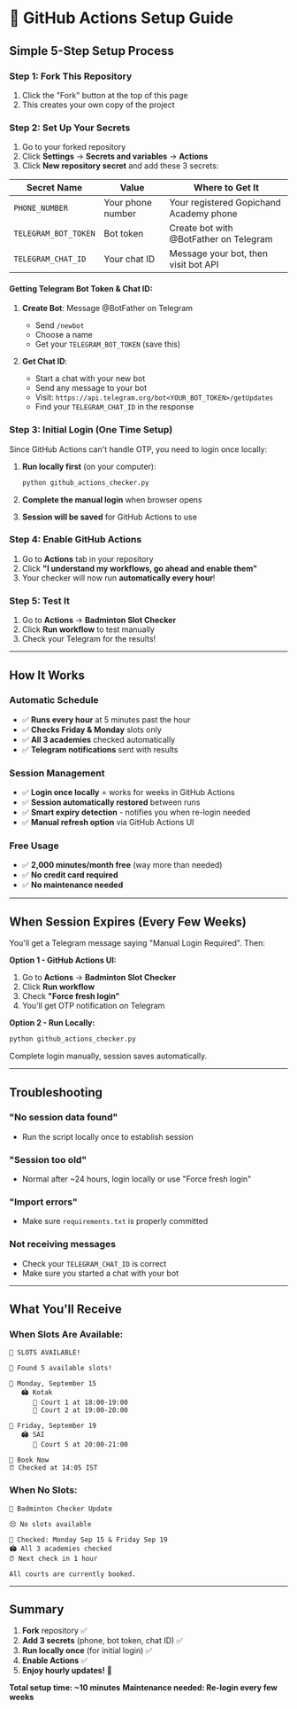 # 🏸 GitHub Actions Setup Guide

## Simple 5-Step Setup Process

### Step 1: Fork This Repository
1. Click the "Fork" button at the top of this page
2. This creates your own copy of the project

### Step 2: Set Up Your Secrets
1. Go to your forked repository
2. Click **Settings** → **Secrets and variables** → **Actions**
3. Click **New repository secret** and add these 3 secrets:

| Secret Name | Value | Where to Get It |
|-------------|--------|-----------------|
| `PHONE_NUMBER` | Your phone number | Your registered Gopichand Academy phone |
| `TELEGRAM_BOT_TOKEN` | Bot token | Create bot with @BotFather on Telegram |
| `TELEGRAM_CHAT_ID` | Your chat ID | Message your bot, then visit bot API |

#### Getting Telegram Bot Token & Chat ID:
1. **Create Bot**: Message @BotFather on Telegram
   - Send `/newbot`
   - Choose a name
   - Get your `TELEGRAM_BOT_TOKEN` (save this)

2. **Get Chat ID**: 
   - Start a chat with your new bot
   - Send any message to your bot
   - Visit: `https://api.telegram.org/bot<YOUR_BOT_TOKEN>/getUpdates`
   - Find your `TELEGRAM_CHAT_ID` in the response

### Step 3: Initial Login (One Time Setup)
Since GitHub Actions can't handle OTP, you need to login once locally:

1. **Run locally first** (on your computer):
   ```bash
   python github_actions_checker.py
   ```
   
2. **Complete the manual login** when browser opens
3. **Session will be saved** for GitHub Actions to use

### Step 4: Enable GitHub Actions
1. Go to **Actions** tab in your repository
2. Click **"I understand my workflows, go ahead and enable them"**
3. Your checker will now run **automatically every hour**!

### Step 5: Test It
1. Go to **Actions** → **Badminton Slot Checker**
2. Click **Run workflow** to test manually
3. Check your Telegram for the results!

---

## How It Works

### Automatic Schedule
- ✅ **Runs every hour** at 5 minutes past the hour
- ✅ **Checks Friday & Monday** slots only
- ✅ **All 3 academies** checked automatically
- ✅ **Telegram notifications** sent with results

### Session Management
- ✅ **Login once locally** = works for weeks in GitHub Actions
- ✅ **Session automatically restored** between runs
- ✅ **Smart expiry detection** - notifies you when re-login needed
- ✅ **Manual refresh option** via GitHub Actions UI

### Free Usage
- ✅ **2,000 minutes/month free** (way more than needed)
- ✅ **No credit card required**
- ✅ **No maintenance needed**

---

## When Session Expires (Every Few Weeks)

You'll get a Telegram message saying "Manual Login Required". Then:

**Option 1 - GitHub Actions UI:**
1. Go to **Actions** → **Badminton Slot Checker**
2. Click **Run workflow**
3. Check **"Force fresh login"**
4. You'll get OTP notification on Telegram

**Option 2 - Run Locally:**
```bash
python github_actions_checker.py
```
Complete login manually, session saves automatically.

---

## Troubleshooting

### "No session data found"
- Run the script locally once to establish session

### "Session too old" 
- Normal after ~24 hours, login locally or use "Force fresh login"

### "Import errors"
- Make sure `requirements.txt` is properly committed

### Not receiving messages
- Check your `TELEGRAM_CHAT_ID` is correct
- Make sure you started a chat with your bot

---

## What You'll Receive

### When Slots Are Available:
```
🏸 SLOTS AVAILABLE!

🎯 Found 5 available slots!

📅 Monday, September 15
   🏟️ Kotak
      🏸 Court 1 at 18:00-19:00
      🏸 Court 2 at 19:00-20:00

📅 Friday, September 19  
   🏟️ SAI
      🏸 Court 5 at 20:00-21:00

🔗 Book Now
⏰ Checked at 14:05 IST
```

### When No Slots:
```
🏸 Badminton Checker Update

😔 No slots available

📅 Checked: Monday Sep 15 & Friday Sep 19
🏟️ All 3 academies checked
⏰ Next check in 1 hour

All courts are currently booked.
```

---

## Summary

1. **Fork** repository ✅
2. **Add 3 secrets** (phone, bot token, chat ID) ✅  
3. **Run locally once** (for initial login) ✅
4. **Enable Actions** ✅
5. **Enjoy hourly updates!** 🎉

**Total setup time: ~10 minutes**
**Maintenance needed: Re-login every few weeks**
